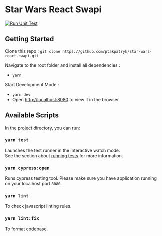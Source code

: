 # Star Wars React Swapi

[![Run Unit Test](https://github.com/ptakpatryk/star-wars-react-swapi/actions/workflows/unit-test.yml/badge.svg?branch=main)](https://github.com/ptakpatryk/star-wars-react-swapi/actions/workflows/unit-test.yml)

## Getting Started

Clone this repo :
`git clone https://github.com/ptakpatryk/star-wars-react-swapi.git`

Navigate to the root folder and install all dependencies :

- `yarn` 

Start Development Mode :

- `yarn dev`
- Open [http://localhost:8080](http://localhost:8080) to view it in the browser.

## Available Scripts

In the project directory, you can run:

### `yarn test`

Launches the test runner in the interactive watch mode.<br>
See the section about [running tests](https://facebook.github.io/create-react-app/docs/running-tests) for more information.

### `yarn cypress:open`

Runs cypress testing tool. Please make sure you have application running on your localhost port `8080`.

### `yarn lint`

To check javascript linting rules.

### `yarn lint:fix`

To format codebase.
